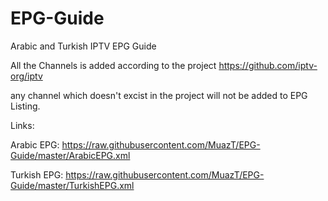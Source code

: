 # EPG-Guide
Arabic and Turkish IPTV EPG Guide

All the Channels is added according to the project https://github.com/iptv-org/iptv

any channel which doesn't excist in the project will not be added to EPG Listing.

Links:

Arabic EPG: https://raw.githubusercontent.com/MuazT/EPG-Guide/master/ArabicEPG.xml

Turkish EPG: https://raw.githubusercontent.com/MuazT/EPG-Guide/master/TurkishEPG.xml
